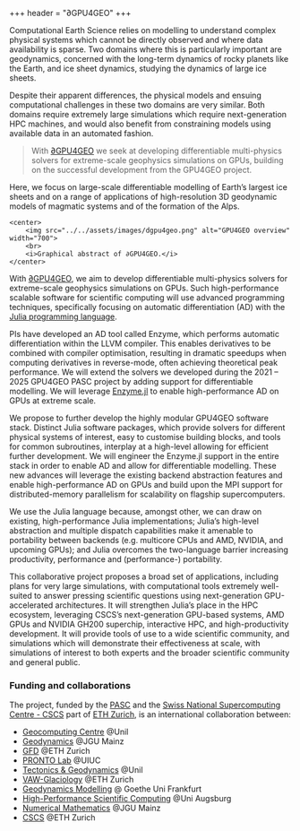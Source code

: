 +++
header = "∂GPU4GEO"
+++

Computational Earth Science relies on modelling to understand complex physical systems which cannot be directly observed and where data availability is sparse. Two domains where this is particularly important are geodynamics, concerned with the long-term dynamics of rocky planets like the Earth, and ice sheet dynamics, studying the dynamics of large ice sheets.

Despite their apparent differences, the physical models and ensuing computational challenges in these two domains are very similar. Both domains require extremely large simulations which require next-generation HPC machines, and would also benefit from constraining models using available data in an automated fashion.

> With [∂GPU4GEO](https://pasc-ch.org/projects/2025-2028/gpu4geo-differentiable-multi-physics-solvers-for-extreme-scale-geophysics-simulations-on-gpus/index.html) we seek at developing differentiable multi-physics solvers for extreme-scale geophysics simulations on GPUs, building on the successful development from the GPU4GEO project.

Here, we focus on large-scale differentiable modelling of Earth’s largest ice sheets and on a range of applications of high-resolution 3D geodynamic models of magmatic systems and of the formation of the Alps.

~~~
<center>
    <img src="../../assets/images/dgpu4geo.png" alt="GPU4GEO overview" width="700">
    <br>
    <i>Graphical abstract of ∂GPU4GEO.</i>
</center>
~~~

With [∂GPU4GEO](https://pasc-ch.org/projects/2025-2028/gpu4geo-differentiable-multi-physics-solvers-for-extreme-scale-geophysics-simulations-on-gpus/index.html), we aim to develop differentiable multi-physics solvers for extreme-scale geophysics simulations on GPUs. Such high-performance scalable software for scientific computing will use advanced programming techniques, specifically focusing on automatic differentiation (AD) with the [Julia programming language](https://julialang.org).

PIs have developed an AD tool called Enzyme, which performs automatic differentiation within the LLVM compiler. This enables derivatives to be combined with compiler optimisation, resulting in dramatic speedups when computing derivatives in reverse-mode, often achieving theoretical peak performance. We will extend the solvers we developed during the 2021 – 2025 GPU4GEO PASC project by adding support for differentiable modelling. We will leverage [Enzyme.jl](https://github.com/EnzymeAD/Enzyme.jl) to enable high-performance AD on GPUs at extreme scale.

We propose to further develop the highly modular GPU4GEO software stack. Distinct Julia software packages, which provide solvers for different physical systems of interest, easy to customise building blocks, and tools for common subroutines, interplay at a high-level allowing for efficient further development. We will engineer the Enzyme.jl support in the entire stack in order to enable AD and allow for differentiable modelling. These new advances will leverage the existing backend abstraction features and enable high-performance AD on GPUs and build upon the MPI support for distributed-memory parallelism for scalability on flagship supercomputers.

We use the Julia language because, amongst other, we can draw on existing, high-performance Julia implementations; Julia’s high-level abstraction and multiple dispatch capabilities make it amenable to portability between backends (e.g. multicore CPUs and AMD, NVIDIA, and upcoming GPUs); and Julia overcomes the two-language barrier increasing productivity, performance and (performance-) portability.

This collaborative project proposes a broad set of applications, including plans for very large simulations, with computational tools extremely well-suited to answer pressing scientific questions using next-generation GPU-accelerated architectures. It will strengthen Julia’s place in the HPC ecosystem, leveraging CSCS’s next-generation GPU-based systems, AMD GPUs and NVIDIA GH200 superchip, interactive HPC, and high-productivity development. It will provide tools of use to a wide scientific community, and simulations which will demonstrate their effectiveness at scale, with simulations of interest to both experts and the broader scientific community and general public.

### Funding and collaborations

The project, funded by the [PASC](https://pasc-ch.org) and the [Swiss National Supercomputing Centre - CSCS](https://www.cscs.ch) part of [ETH Zurich](https://ethz.ch/en.html), is an international collaboration between:
- [Geocomputing Centre](https://unil-sgc.github.io) @Unil
- [Geodynamics](https://www.geosciences.uni-mainz.de/geophysics-and-geodynamics/team/univ-prof-dr-boris-kaus/) @JGU Mainz
- [GFD](https://gfd.ethz.ch) @ETH Zurich
- [PRONTO Lab](https://wsmoses.com) @UIUC
- [Tectonics & Geodynamics](https://wp.unil.ch/tectonics/) @Unil
- [VAW-Glaciology](https://vaw.ethz.ch/en/research/glaciology.html) @ETH Zurich
- [Geodynamics Modelling](https://sites.google.com/site/thibaultduretz/) @ Goethe Uni Frankfurt
- [High-Performance Scientific Computing](https://www.uni-augsburg.de/en/fakultaet/mntf/math/prof/hpsc/) @Uni Augsburg
- [Numerical Mathematics](https://ranocha.de/home#gsc.tab=0) @JGU Mainz
- [CSCS](https://www.cscs.ch) @ETH Zurich
